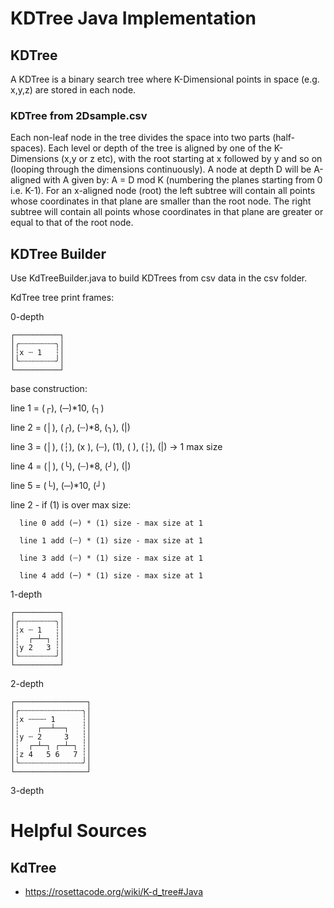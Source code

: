 # KDTree Java Implementation

## KDTree

A KDTree is a binary search tree where K-Dimensional points in space (e.g. x,y,z) are stored in each node. 

### KDTree from 2Dsample.csv


Each non-leaf node in the tree divides the space into two parts (half-spaces). Each level or depth of the tree is aligned by one of the K-Dimensions (x,y or z etc), with the root starting at x followed by y and so on (looping through the dimensions continuously). A node at depth D will be A-aligned with A given by: A = D mod K (numbering the planes starting from 0 i.e. K-1). For an x-aligned node (root) the left subtree will contain all points whose coordinates in that plane are smaller than the root node. The right subtree will contain all points whose coordinates in that plane are greater or equal to that of the root node.

## KDTree Builder

Use KdTreeBuilder.java to build KDTrees from csv data in the csv folder.

KdTree tree print frames:

0-depth

```
┌──────────┐
│╭┄┄┄┄┄┄┄┄╮│
│┆x ┄ 1   ┆│
│╰┄┄┄┄┄┄┄┄╯│
└──────────┘
```

base construction:

line 1 = (┌), (─)*10, (┐)

line 2 = (│), (╭), (┄)*8, (╮), (|)

line 3 = (│), (┆), (x ), (┄), (1), ( ), (┆), (|)   -> 1 max size 

line 4 = (│), (╰), (┄)*8, (╯), (|) 

line 5 = (└), (─)*10, (┘)


line 2 - if (1) is over max size:

      line 0 add (─) * (1) size - max size at 1

      line 1 add (┄) * (1) size - max size at 1

      line 3 add (┄) * (1) size - max size at 1

      line 4 add (─) * (1) size - max size at 1

1-depth

```
┌──────────┐ 
│╭┄┄┄┄┄┄┄┄╮│
│┆x ┄ 1   ┆│
│┆  ┌─┴─┐ ┆│
│┆y 2   3 ┆│
│╰┄┄┄┄┄┄┄┄╯│
└──────────┘
```

2-depth

```
┌────────────────┐
│╭┄┄┄┄┄┄┄┄┄┄┄┄┄┄╮│
│┆x ┄┄┄┄ 1      ┆│
│┆    ┌──┴──┐   ┆│
│┆y ┄ 2     3   ┆│
│┆  ┌─┴─┐ ┌─┴─┐ ┆│
│┆z 4   5 6   7 ┆│
│╰┄┄┄┄┄┄┄┄┄┄┄┄┄┄╯│
└────────────────┘
```

3-depth

# Helpful Sources

## KdTree

- https://rosettacode.org/wiki/K-d_tree#Java
